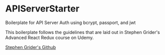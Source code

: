 # APIServerStarter
Boilerplate for API Server Auth using bcrypt, passport, and jwt

This boilerplate follows the guidelines that are laid out in Stephen Grider's Advanced React Redux course on Udemy.

<a href="https://github.com/StephenGrider">Stephen Grider's Github</a>
